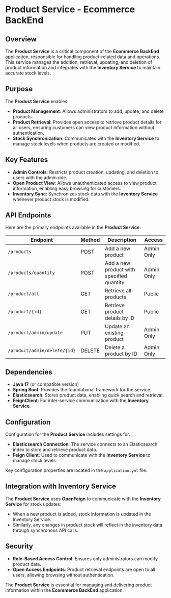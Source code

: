 # Product Service - Ecommerce BackEnd

## Overview
The **Product Service** is a critical component of the **Ecommerce BackEnd** application, responsible for handling product-related data and operations. This service manages the addition, retrieval, updating, and deletion of product information and integrates with the **Inventory Service** to maintain accurate stock levels.

## Purpose
The **Product Service** enables:
- **Product Management**: Allows administrators to add, update, and delete products.
- **Product Retrieval**: Provides open access to retrieve product details for all users, ensuring customers can view product information without authentication.
- **Stock Synchronization**: Communicates with the **Inventory Service** to manage stock levels when products are created or modified.

## Key Features
- **Admin Controls**: Restricts product creation, updating, and deletion to users with the admin role.
- **Open Product View**: Allows unauthenticated access to view product information, enabling easy browsing for customers.
- **Inventory Sync**: Synchronizes stock data with the **Inventory Service** whenever product stock is modified.

## API Endpoints
Here are the primary endpoints available in the **Product Service**:

| Endpoint                  | Method | Description                                  | Access       |
|---------------------------|--------|----------------------------------------------|--------------|
| `/products`               | POST   | Add a new product                            | Admin Only   |
| `/products/quantity`      | POST   | Add a new product with specified quantity    | Admin Only   |
| `/product/all`            | GET    | Retrieve all products                        | Public       |
| `/product/{id}`           | GET    | Retrieve product details by ID               | Public       |
| `/product/admin/update`   | PUT    | Update an existing product                   | Admin Only   |
| `/product/admin/delete/{id}` | DELETE | Delete a product by ID                   | Admin Only   |

## Dependencies
- **Java 17** (or compatible version)
- **Spring Boot**: Provides the foundational framework for the service.
- **Elasticsearch**: Stores product data, enabling quick search and retrieval.
- **FeignClient**: For inter-service communication with the **Inventory Service**.

## Configuration
Configuration for the **Product Service** includes settings for:
- **Elasticsearch Connection**: The service connects to an Elasticsearch index to store and retrieve product data.
- **Feign Client**: Used to communicate with the **Inventory Service** to manage stock levels.

Key configuration properties are located in the `application.yml` file.

## Integration with Inventory Service
The **Product Service** uses **OpenFeign** to communicate with the **Inventory Service** for stock updates:
- When a new product is added, stock information is updated in the Inventory Service.
- Similarly, any changes in product stock will reflect in the inventory data through synchronous API calls.

## Security
- **Role-Based Access Control**: Ensures only administrators can modify product data.
- **Open Access Endpoints**: Product retrieval endpoints are open to all users, allowing browsing without authentication.

The **Product Service** is essential for managing and delivering product information within the **Ecommerce BackEnd** application.
